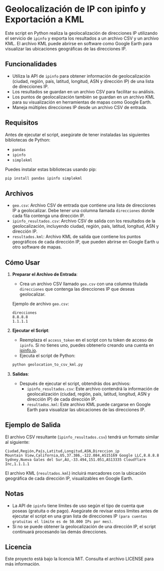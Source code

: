 # Geolocalización de IP con ipinfo y Exportación a KML

Este script en Python realiza la geolocalización de direcciones IP utilizando el servicio de `ipinfo` y exporta los resultados a un archivo CSV y un archivo KML. El archivo KML puede abrirse en software como Google Earth para visualizar las ubicaciones geográficas de las direcciones IP.

## Funcionalidades

- Utiliza la API de `ipinfo` para obtener información de geolocalización (ciudad, región, país, latitud, longitud, ASN y dirección IP) de una lista de direcciones IP.
- Los resultados se guardan en un archivo CSV para facilitar su análisis.
- Los puntos de geolocalización también se guardan en un archivo KML para su visualización en herramientas de mapas como Google Earth.
- Maneja múltiples direcciones IP desde un archivo CSV de entrada.

## Requisitos

Antes de ejecutar el script, asegúrate de tener instaladas las siguientes bibliotecas de Python:

- `pandas`
- `ipinfo`
- `simplekml`

Puedes instalar estas bibliotecas usando pip:

```bash
pip install pandas ipinfo simplekml
```

## Archivos

- `geo.csv`: Archivo CSV de entrada que contiene una lista de direcciones IP a geolocalizar. Debe tener una columna llamada `direcciones` donde cada fila contenga una dirección IP.
- `ipinfo_resultados.csv`: Archivo CSV de salida con los resultados de la geolocalización, incluyendo ciudad, región, país, latitud, longitud, ASN y dirección IP.
- `resultados.kml`: Archivo KML de salida que contiene los puntos geográficos de cada dirección IP, que pueden abrirse en Google Earth u otro software de mapas.

## Cómo Usar

1. **Preparar el Archivo de Entrada**:
   - Crea un archivo CSV llamado `geo.csv` con una columna titulada `direcciones` que contenga las direcciones IP que deseas geolocalizar.

   Ejemplo de archivo `geo.csv`:
   ```csv
   direcciones
   8.8.8.8
   1.1.1.1
   ```

2. **Ejecutar el Script**:
   - Reemplaza el `access_token` en el script con tu token de acceso de `ipinfo`. Si no tienes uno, puedes obtenerlo creando una cuenta en [ipinfo.io](https://ipinfo.io/).
   - Ejecuta el script de Python:
   ```bash
   python geolocation_to_csv_kml.py
   ```

3. **Salidas**:
   - Después de ejecutar el script, obtendrás dos archivos:
     - `ipinfo_resultados.csv`: Este archivo contendrá la información de geolocalización (ciudad, región, país, latitud, longitud, ASN y dirección IP) de cada dirección IP.
     - `resultados.kml`: Este archivo KML puede cargarse en Google Earth para visualizar las ubicaciones de las direcciones IP.

## Ejemplo de Salida

El archivo CSV resultante (`ipinfo_resultados.csv`) tendrá un formato similar al siguiente:

```csv
Ciudad,Región,País,Latitud,Longitud,ASN,Direccion_ip
Mountain View,California,US,37.386,-122.084,AS15169 Google LLC,8.8.8.8
Sydney,Nueva Gales del Sur,AU,-33.494,151.051,AS13335 Cloudflare Inc,1.1.1.1
```

El archivo KML (`resultados.kml`) incluirá marcadores con la ubicación geográfica de cada dirección IP, visualizables en Google Earth.

## Notas

- La API de `ipinfo` tiene límites de uso según el tipo de cuenta que poseas (gratuita o de pago). Asegúrate de revisar estos límites antes de ejecutar el script en una gran lista de direcciones IP `(para cuentas gratuitas el límite es de 50.000 IPs por mes)`.
- Si no se puede obtener la geolocalización de una dirección IP, el script continuará procesando las demás direcciones.

## Licencia

Este proyecto está bajo la licencia MIT. Consulta el archivo LICENSE para más información.
